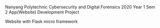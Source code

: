 Nanyang Polytechnic Cybersecurity and Digital Forensics 2020
Year 1 Sem 2
App(Website) Development Project

Website with Flask micro framework
